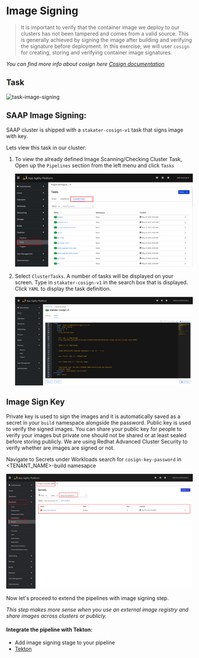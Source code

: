 # Image Signing

> It is important to verify that the container image we deploy to our clusters has not been tampered and comes from a valid source. This is generally achieved by signing the image after building and verifying the signature before deployment. In this exercise, we will user `cosign` for creating, storing and verifying container image signatures.

_You can find more info about cosign here <span style="color:blue;">[Cosign documentation](https://docs.sigstore.dev/cosign/overview/)_</span>

## Task

![task-image-signing](./images/task-image-signing.png)

## SAAP Image Signing:

SAAP cluster is shipped with a `stakater-cosign-v1` task that signs image with key.

Lets view this task in our cluster:

1. To view the already defined Image Scanning/Checking Cluster Task, Open up the `Pipelines` section from the left menu and click `Tasks`

   ![cluster-tasks](./images/cluster-tasks.png)
    
2. Select `ClusterTasks`. A number of tasks will be displayed on your screen. Type in `stakater-cosign-v1` in the search box that is displayed. Click `YAML` to display the task definition.

    ![stakater-cosign](./images/stakater-cosign-yaml.png)


## Image Sign Key

Private key is used to sign the images and it is automatically saved as a secret in your `build` namespace alongside the password. Public key is used to verify the signed images. You can share your public key for people to verify your images but private one should not be shared or at least sealed before storing publicly. We are using Redhat Advanced Cluster Security to verify whether are images are signed or not.   

Navigate to Secrets under Workloads search for `cosign-key-password` in <TENANT_NAME>-build namesapce

![cosign-secret](images/cosign-secret.png)

Now let's proceed to extend the pipelines with image signing step.

_This step makes more sense when you use an external image registry and share images across clusters or publicly._

#### Integrate the pipeline with Tekton:

- Add image signing stage to your pipeline
- <span style="color:blue;">[Tekton](8b-tekton.md)</span> 
